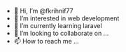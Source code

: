 - 👋 Hi, I’m @fkrihnif77
- 👀 I’m interested in web development
- 🌱 I’m currently learning laravel
- 💞️ I’m looking to collaborate on ...
- 📫 How to reach me ...

<!---
fkrihnif77/fkrihnif77 is a ✨ special ✨ repository because its `README.md` (this file) appears on your GitHub profile.
You can click the Preview link to take a look at your changes.
--->
